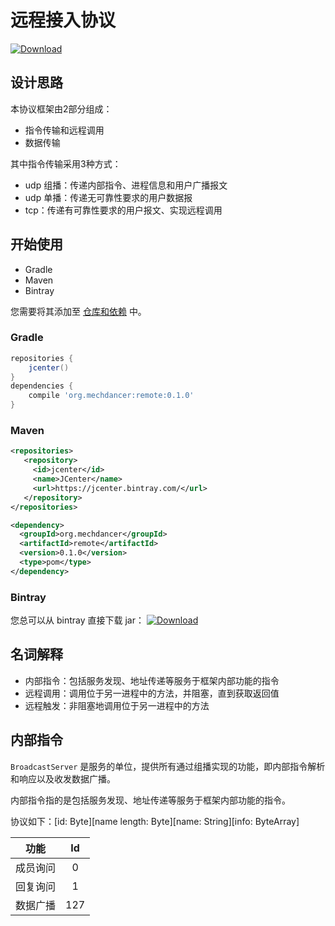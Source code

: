 # 远程接入协议

[ ![Download](https://api.bintray.com/packages/mechdancer/maven/remote/images/download.svg) ](https://bintray.com/mechdancer/maven/remote/_latestVersion)
## 设计思路

本协议框架由2部分组成：

* 指令传输和远程调用
* 数据传输

其中指令传输采用3种方式：

* udp 组播：传递内部指令、进程信息和用户广播报文
* udp 单播：传递无可靠性要求的用户数据报
* tcp：传递有可靠性要求的用户报文、实现远程调用

## 开始使用

* Gradle
* Maven
* Bintray

您需要将其添加至  [仓库和依赖](https://docs.gradle.org/current/userguide/declaring_dependencies.html) 中。

### Gradle

```groovy
repositories {
    jcenter()
}
dependencies {
    compile 'org.mechdancer:remote:0.1.0'
}
```

### Maven

```xml
<repositories>
   <repository>
     <id>jcenter</id>
     <name>JCenter</name>
     <url>https://jcenter.bintray.com/</url>
   </repository>
</repositories>

<dependency>
  <groupId>org.mechdancer</groupId>
  <artifactId>remote</artifactId>
  <version>0.1.0</version>
  <type>pom</type>
</dependency>
```

### Bintray

您总可以从 bintray 直接下载 jar： [ ![Download](https://api.bintray.com/packages/mechdancer/maven/remote/images/download.svg) ](https://bintray.com/mechdancer/maven/remote/_latestVersion)


## 名词解释

* 内部指令：包括服务发现、地址传递等服务于框架内部功能的指令
* 远程调用：调用位于另一进程中的方法，并阻塞，直到获取返回值
* 远程触发：非阻塞地调用位于另一进程中的方法

## 内部指令

`BroadcastServer` 是服务的单位，提供所有通过组播实现的功能，即内部指令解析和响应以及收发数据广播。

内部指令指的是包括服务发现、地址传递等服务于框架内部功能的指令。

协议如下：\[id: Byte]\[name length: Byte]\[name: String]\[info: ByteArray]


| 功能 | Id |
| :--: | :--: |
| 成员询问 | 0 |
| 回复询问 | 1 |
| 数据广播 | 127 |
